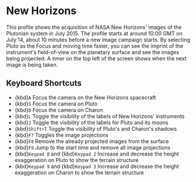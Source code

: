 # New Horizons
This profile shows the acquisition of NASA New Horizons' images of the Plutonian system in July 2015. The profile starts at around 10:00 GMT on July 14, about 10 minutes before a new image campaign starts. By selecting Pluto as the Focus and moving time faster, you can see the imprint of the instrument's field-of-view on the planetary surface and see the images being projected. A timer on the top left of the screen shows when the next image is being taken.


## Keyboard Shortcuts
  - {kbd}`A` Focus the camera on the New Horizons spacecraft
  - {kbd}`S` Focus the camera on Pluto
  - {kbd}`D` Focus the camera on Charon
  - {kbd}`L` Toggle the visibility of the labels of New Horizons' instruments
  - {kbd}`J` Toggle the visibility of the labels for Pluto and its moons
  - {kbd}`Shift+T` Toggle the visibility of Pluto's and Charon's shadows
  - {kbd}`F7` Toggles the image projections
  - {kbd}`F8` Remove the already projected images from the surface
  - {kbd}`F9` Jump to the start time and remove all image projections
  - {kbd}`Keypad 8` and {kbd}`Keypad 2` Increase and decrease the height exaggeration on Pluto to show the terrain structure
  - {kbd}`Keypad 9` and {kbd}`Keypad 3` Increase and decrease the height exaggeration on Charon to show the terrain structure
